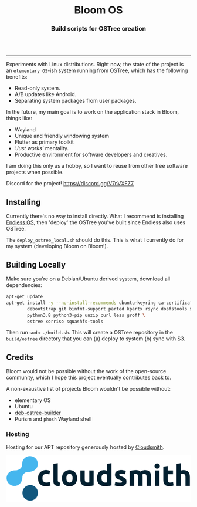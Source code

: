 <div align="center">
  <h1 align="center"><center>Bloom OS</center></h1>
  <h3 align="center"><center>Build scripts for OSTree creation</center></h3>
  <br>
  <br>
</div>

---

Experiments with Linux distributions. Right now, the state of the project is an `elementary OS`-ish system running from OSTree, which has the following benefits:

* Read-only system.
* A/B updates like Android.
* Separating system packages from user packages.

In the future, my main goal is to work on the application stack in Bloom, things like:

* Wayland
* Unique and friendly windowing system
* Flutter as primary toolkit
* *'Just works'* mentality.
* Productive environment for software developers and creatives.

I am doing this only as a hobby, so I want to reuse from other free software projects when possible.

Discord for the project! https://discord.gg/V7nVXFZ7

## Installing

Currently there's no way to install directly. What I recommend is installing [Endless OS](https://endlessos.com/home/), then 'deploy' the OSTree you've built since Endless also uses OSTree.

The `deploy_ostree_local.sh` should do this. This is what I currently do for my system (developing Bloom on Bloom!).

## Building Locally

Make sure you're on a Debian/Ubuntu derived system, download all dependencies:

```sh
apt-get update
apt-get install -y --no-install-recommends ubuntu-keyring ca-certificates \
        debootstrap git binfmt-support parted kpartx rsync dosfstools xz-utils \
        python3.8 python3-pip unzip curl less groff \
        ostree xorriso squashfs-tools
```

Then run `sudo ./build.sh`. This will create a OSTree repository in the `build/ostree` directory that you can (a) deploy to system (b) sync with S3.

## Credits

Bloom would not be possible without the work of the open-source community, which I hope this project eventually contributes back to.

A non-exaustive list of projects Bloom wouldn't be possible without:

- elementary OS
- Ubuntu
- [deb-ostree-builder](https://github.com/dbnicholson/deb-ostree-builder)
- Purism and `phosh` Wayland shell

### Hosting

Hosting for our APT repository generously hosted by [Cloudsmith](https://cloudsmith.com/).

![Cloudsmith Logo](assets/cloudsmith-logo-color.png)
